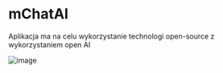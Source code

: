 #                                    mChatAI
Aplikacja ma na celu wykorzystanie technologi open-source z wykorzystaniem open AI

![image](https://github.com/RDDSDHD/mChatAI/assets/151750224/91626247-44b9-4511-858a-a89741dac7a2)

